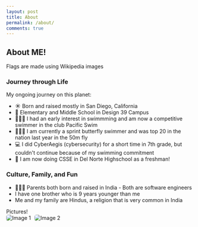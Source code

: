 ```yaml
---
layout: post
title: About
permalink: /about/
comments: true
---
```


## About ME!





<comment>
Flags are made using Wikipedia images
</comment>

<style>
    /* Style looks pretty compact, 
       - grid-container and grid-item are referenced the code 
    */
    .grid-container {
        display: grid;
        grid-template-columns: repeat(auto-fill, minmax(150px, 1fr)); /* Dynamic columns */
        gap: 10px;
    }
    .grid-item {
        text-align: center;
    }
    .grid-item img {
        width: 100%;
        height: 100px; /* Fixed height for uniformity */
        object-fit: contain; /* Ensure the image fits within the fixed height */
    }
    .grid-item p {
        margin: 5px 0; /* Add some margin for spacing */
    }

    .image-gallery {
        display: flex;
        flex-wrap: nowrap;
        overflow-x: auto;
        gap: 10px;
        }

    .image-gallery img {
        max-height: 150px;
        object-fit: cover;
        border-radius: 5px;
    }
</style>

<!-- This grid_container class is used by CSS styling and the id is used by JavaScript connection -->
<div class="grid-container" id="grid_container">
    <!-- content will be added here by JavaScript -->
</div>

<script>
    // 1. Make a connection to the HTML container defined in the HTML div
    var container = document.getElementById("grid_container"); // This container connects to the HTML div

    // 2. Define a JavaScript object for our http source and our data rows for the Living in the World grid
    var http_source = "https://upload.wikimedia.org/wikipedia/commons/";
    var living_in_the_world = [
        {"flag": "0/01/Flag_of_California.svg", "description": "California - forever my home"},

    ];

    // 3a. Consider how to update style count for size of container
    // The grid-template-columns has been defined as dynamic with auto-fill and minmax

    // 3b. Build grid items inside of our container for each row of data
    for (const location of living_in_the_world) {
        // Create a "div" with "class grid-item" for each row
        var gridItem = document.createElement("div");
        gridItem.className = "grid-item";  // This class name connects the gridItem to the CSS style elements
        // Add "img" HTML tag for the flag
        var img = document.createElement("img");
        img.src = http_source + location.flag; // concatenate the source and flag
        img.alt = location.flag + " Flag"; // add alt text for accessibility

        // Add "p" HTML tag for the description
        var description = document.createElement("p");
        description.textContent = location.description; // extract the description

        // Add "p" HTML tag for the greeting
        var greeting = document.createElement("p");
        greeting.textContent = location.greeting;  // extract the greeting

        // Append img and p HTML tags to the grid item DIV
        gridItem.appendChild(img);
        gridItem.appendChild(description);
        gridItem.appendChild(greeting);

        // Append the grid item DIV to the container DIV
        container.appendChild(gridItem);
    }
</script>

### Journey through Life

My ongoing journey on this planet:

- ☀️ Born and raised mostly in San Diego, California
- 🏫 Elementary and Middle School in Design 39 Campus
- 🏊🏽‍♂️ I had an early interest in swimmming and am now a competitive swimmer in the club Pacific Swim
- 🏊🏽‍♂️ I am currently a sprint butterfly swimmer and was top 20 in the nation last year in the 50m fly
- 💻 I did CyberAegis (cybersecurity) for a short time in 7th grade, but couldn't continue because of my swimming commitment
- 🏫 I am now doing CSSE in Del Norte Highschool as a freshman!


### Culture, Family, and Fun

- 🧑‍🧑‍🧒 Parents both born and raised in India - Both are software engineers
- I have one brother who is 9 years younger than me
- Me and my family are Hindus, a religion that is very common in India

<comment>
Pictures!
</comment>
<div class="image-gallery">
  <img src="{{site.baseurl}}/images/about/India_flag.png" alt="Image 1">
  <img src="{{site.baseurl}}/images/about/Pacific_swim.png" alt="Image 2">
 
</div>
